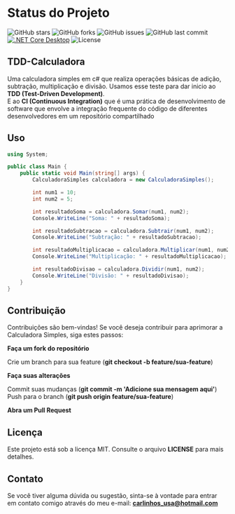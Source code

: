 # Status do Projeto

![GitHub stars](https://img.shields.io/github/stars/weberson22/TDD-Calculadora.svg?style=social&label=Stars)
![GitHub forks](https://img.shields.io/github/forks/weberson22/TDD-Calculadora.svg?style=social&label=Forks)
![GitHub issues](https://img.shields.io/github/issues/weberson22/TDD-Calculadora.svg)
![GitHub last commit](https://img.shields.io/github/last-commit/weberson22/TDD-Calculadora.svg)
[![.NET Core Desktop](https://github.com/weberson22/TDD-Calculadora/actions/workflows/dotnet-desktop.yml/badge.svg)](https://github.com/weberson22/TDD-Calculadora/actions/workflows/dotnet-desktop.yml)
![License](https://img.shields.io/badge/license-MIT-blue.svg) 

## TDD-Calculadora

Uma calculadora simples em c# que realiza operações básicas de adição, subtração, multiplicação e divisão.
Usamos esse teste para dar inicio ao **TDD (Test-Driven Development)**.  
E ao **CI (Continuous Integration)** que é uma prática de desenvolvimento de software que envolve a integração frequente do código de diferentes desenvolvedores em um repositório compartilhado

## Uso

```csharp
using System;

public class Main {
    public static void Main(string[] args) {
        CalculadoraSimples calculadora = new CalculadoraSimples();

        int num1 = 10;
        int num2 = 5;

        int resultadoSoma = calculadora.Somar(num1, num2);
        Console.WriteLine("Soma: " + resultadoSoma);

        int resultadoSubtracao = calculadora.Subtrair(num1, num2);
        Console.WriteLine("Subtração: " + resultadoSubtracao);

        int resultadoMultiplicacao = calculadora.Multiplicar(num1, num2);
        Console.WriteLine("Multiplicação: " + resultadoMultiplicacao);

        int resultadoDivisao = calculadora.Dividir(num1, num2);
        Console.WriteLine("Divisão: " + resultadoDivisao);
    }
}
```

## Contribuição
Contribuições são bem-vindas! Se você deseja contribuir para aprimorar a Calculadora Simples, siga estes passos:

**Faça um fork do repositório**  

Crie um branch para sua feature (**git checkout -b feature/sua-feature**)  

**Faça suas alterações**  

Commit suas mudanças (**git commit -m 'Adicione sua mensagem aqui'**)  
Push para o branch (**git push origin feature/sua-feature**)  

**Abra um Pull Request**

## Licença
Este projeto está sob a licença MIT. Consulte o arquivo **LICENSE** para mais detalhes.

## Contato
Se você tiver alguma dúvida ou sugestão, sinta-se à vontade para entrar em contato comigo através do meu e-mail: **carlinhos_usa@hotmail.com**
